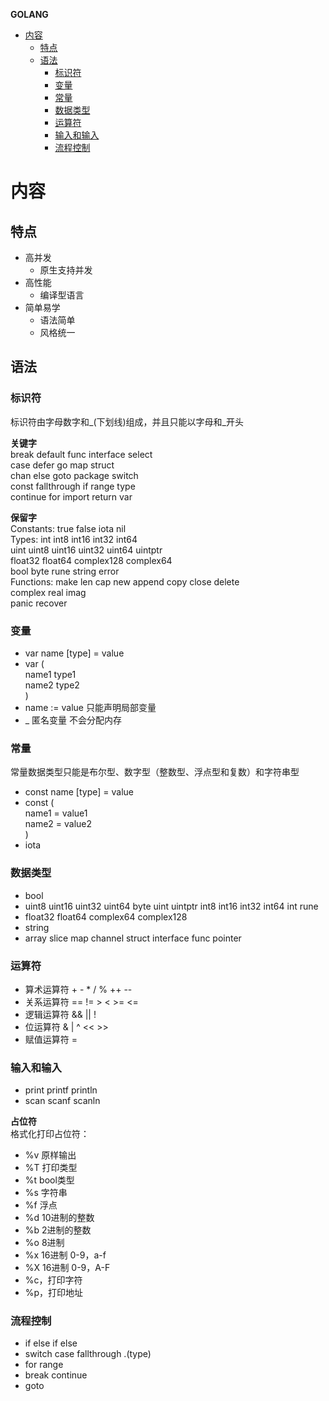 **GOLANG**
- [内容](#内容)
  - [特点](#特点)
  - [语法](#语法)
    - [标识符](#标识符)
    - [变量](#变量)
    - [常量](#常量)
    - [数据类型](#数据类型)
    - [运算符](#运算符)
    - [输入和输入](#输入和输入)
    - [流程控制](#流程控制)


# 内容 #
## 特点 ##
- 高并发
  - 原生支持并发
- 高性能
  - 编译型语言
- 简单易学
  - 语法简单
  - 风格统一

## 语法 ##
### 标识符 ###
标识符由字母数字和_(下划线)组成，并且只能以字母和_开头  

**关键字**  
break        default      func         interface    select  
case         defer        go           map          struct  
chan         else         goto         package      switch  
const        fallthrough  if           range        type  
continue     for          import       return       var  

**保留字**  
Constants:    true  false  iota  nil  
Types:    int  int8  int16  int32  int64   
          uint  uint8  uint16  uint32  uint64  uintptr  
          float32  float64  complex128  complex64  
          bool  byte  rune  string  error  
Functions:    make  len  cap  new  append  copy  close  delete  
              complex  real  imag  
              panic  recover  

### 变量 ###
- var name [type] = value
- var (  
    name1 type1  
    name2 type2  
  )
- name := value 只能声明局部变量
- _ 匿名变量 不会分配内存
 
### 常量 ###
常量数据类型只能是布尔型、数字型（整数型、浮点型和复数）和字符串型  
- const name [type] = value
- const (  
    name1 = value1  
    name2 = value2  
  )  
- iota  

### 数据类型 ###
- bool
- uint8 uint16 uint32 uint64 byte uint uintptr int8 int16 int32 int64 int rune
- float32 float64 complex64 complex128
- string
- array slice map channel struct interface func pointer

### 运算符 ###
- 算术运算符 + - * / % ++ --
- 关系运算符 == != > < >= <=
- 逻辑运算符 && || !
- 位运算符 & | ^  << >>
- 赋值运算符 =

### 输入和输入 ###
- print printf println
- scan scanf scanln

**占位符**  
格式化打印占位符：
- %v 原样输出
- %T 打印类型
- %t bool类型
- %s 字符串
- %f 浮点
- %d 10进制的整数
- %b 2进制的整数
- %o 8进制
- %x 16进制 0-9，a-f
- %X 16进制 0-9，A-F
- %c，打印字符
- %p，打印地址

### 流程控制 ###
- if else if else
- switch case fallthrough .(type)
- for range 
- break continue
- goto